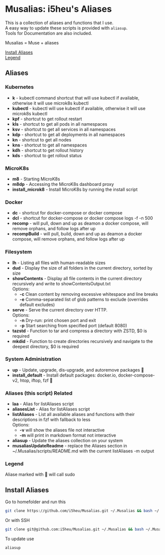 # Musalias: i5heu's Aliases
This is a collection of aliases and functions that I use.  
A easy way to update these scripts is provided with `aliasup`.  
Tools for Documentation are also included.  

Musalias = Muse + aliases  

[Install Aliases](#install-aliases)  
[Legend](#Legend)


## Aliases


### Kubernetes 
- **k** - kubectl command shortcut that will use kubectl if available, otherwise it will use microk8s kubectl
- **kubectl** - kubectl will use kubectl if available, otherwise it will use microk8s kubectl 
- **kpf** - shortcut to get rollout restart
- **kls** - shortcut to get all pods in all namespaces
- **ksv** - shortcut to get all services in all namespaces
- **kdp** - shortcut to get all deployments in all namespaces
- **kn** - shortcut to get all nodes
- **kns** - shortcut to get all namespaces
- **kdh** - shortcut to get rollout history
- **kds** - shortcut to get rollout status

### MicroK8s 
- **m8** - Starting MicroK8s
- **m8dp** - Accessing the MicroK8s dashboard proxy
- **install_microk8** - Install MicroK8s by running the install script

### Docker 
- **dc** - shortcut for docker-compose or docker compose
- **dcl** - shortcut for docker-compose or docker compose logs -f -n 500
- **recomp** - will pull, down and up as deamon a docker compose, will remove orphans, and follow logs after up
- **recompBuild** - will pull, build, down and up as deamon a docker compose, will remove orphans, and follow logs after up

### Filesystem 
- **lh** - Listing all files with human-readable sizes
- **dud** - Display the size of all folders in the current directory, sorted by size
- **showContents** - Display all file contents in the current directory recursively and write to showContentsOutput.txt   
Options:
   - **-c** Clean content by removing excessive whitespace and line breaks
   - **-e** Comma-separated list of glob patterns to exclude (overrides default excludes)
- **serve** - Serve the current directory over HTTP.   
Options:
   - **-n** Dry-run: print chosen port and exit
   - **-p** <port> Start searching from specified port (default 8080)
- **tazstd** - Function to tar and compress a directory with ZSTD, $0 <directory> is required
- **mkdid** - Function to create directories recursively and navigate to the deepest directory, $0 <directory> is required

### System Administration 
- **up** - Update, upgrade, dis-upgrade, and autoremove packages 👑
- **install_default** - Install default packages: docker.io, docker-compose-v2, htop, iftop, fzf 👑

### Aliases (this script) Related 
- **laa** - Alias for listAliases script
- **aliasesList** - Alias for listAliases script
- **listAliases** - List all available aliases and functions with their descriptions in fzf with fallback to less   
Options:
   - **-v** will show the aliases file not interactive
   - **-m** will print in markdown format not interactive
- **aliasup** - Update the aliases collection on your system
- **musaliasUpdateReadme** - replace the Aliases section in ~/.Musalias/scripts/README.md with the current listAliases -m output

### Legend
Aliase marked with 👑 will call sudo

## Install Aliases
Go to homefolder and run this
```bash
git clone https://github.com/i5heu/Musalias.git ~/.Musalias && bash ~/.Musalias/setup.sh && source ~/.Musalias/aliases
```

Or with SSH
```bash
git clone git@github.com:i5heu/Musalias.git ~/.Musalias && bash ~/.Musalias/setup.sh && source ~/.Musalias/aliases
```

To update use
```base
aliasup
```
